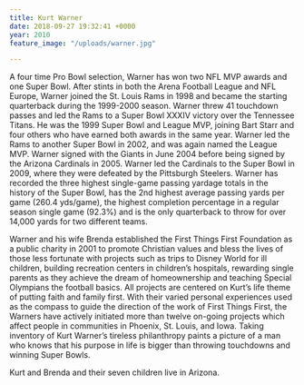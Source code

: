 ```yaml
---
title: Kurt Warner
date: 2018-09-27 19:32:41 +0000
year: 2010
feature_image: "/uploads/warner.jpg"

---
```

A four time Pro Bowl selection, Warner has won two NFL MVP awards and one Super Bowl. After stints in both the Arena Football League and NFL Europe, Warner joined the St. Louis Rams in 1998 and became the starting quarterback during the 1999-2000 season. Warner threw 41 touchdown passes and led the Rams to a Super Bowl XXXIV victory over the Tennessee Titans. He was the 1999 Super Bowl and League MVP, joining Bart Starr and four others who have earned both awards in the same year. Warner led the Rams to another Super Bowl in 2002, and was again named the League MVP. Warner signed with the Giants in June 2004 before being signed by the Arizona Cardinals in 2005. Warner led the Cardinals to the Super Bowl in 2009, where they were defeated by the Pittsburgh Steelers. Warner has recorded the three highest single-game passing yardage totals in the history of the Super Bowl, has the 2nd highest average passing yards per game (260.4 yds/game), the highest completion percentage in a regular season single game (92.3%) and is the only quarterback to throw for over 14,000 yards for two different teams.

Warner and his wife Brenda established the First Things First Foundation as a public charity in 2001 to promote Christian values and bless the lives of those less fortunate with projects such as trips to Disney World for ill children, building recreation centers in children’s hospitals, rewarding single parents as they achieve the dream of homeownership and teaching Special Olympians the football basics. All projects are centered on Kurt’s life theme of putting faith and family first. With their varied personal experiences used as the compass to guide the direction of the work of First Things First, the Warners have actively initiated more than twelve on-going projects which affect people in communities in Phoenix, St. Louis, and Iowa. Taking inventory of Kurt Warner’s tireless philanthropy paints a picture of a man who knows that his purpose in life is bigger than throwing touchdowns and winning Super Bowls.

Kurt and Brenda and their seven children live in Arizona.